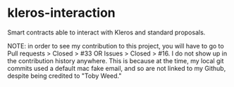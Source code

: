 # kleros-interaction
Smart contracts able to interact with Kleros and standard proposals.

NOTE: in order to see my contribution to this project, you will have to go to Pull requests > Closed > #33 OR Issues > Closed > #16. I do not show up in the contribution history anywhere. This is because at the time, my local git commits used a default mac fake email, and so are not linked to my Github, despite being credited to "Toby Weed."

